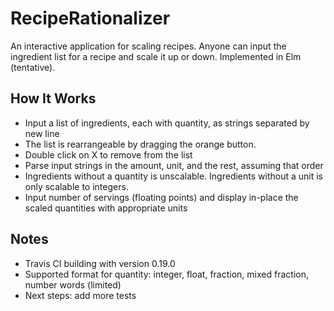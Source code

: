 # RecipeRationalizer

An interactive application for scaling recipes. Anyone can input the ingredient list for a recipe and scale it up or down.
Implemented in Elm (tentative).

## How It Works
* Input a list of ingredients, each with quantity, as strings separated by new line
* The list is rearrangeable by dragging the orange button.
* Double click on X to remove from the list
* Parse input strings in the amount, unit, and the rest, assuming that order
* Ingredients without a quantity is unscalable. Ingredients without a unit is only scalable to integers.
* Input number of servings (floating points) and display in-place the scaled quantities with appropriate units

## Notes
* Travis CI building with version 0.19.0
* Supported format for quantity: integer, float, fraction, mixed fraction, number words (limited)
* Next steps: add more tests